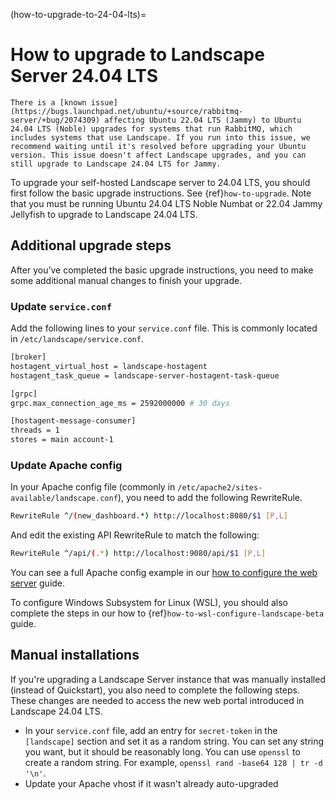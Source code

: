 (how-to-upgrade-to-24-04-lts)=
# How to upgrade to Landscape Server 24.04 LTS

```{note}
There is a [known issue](https://bugs.launchpad.net/ubuntu/+source/rabbitmq-server/+bug/2074309) affecting Ubuntu 22.04 LTS (Jammy) to Ubuntu 24.04 LTS (Noble) upgrades for systems that run RabbitMQ, which includes systems that use Landscape. If you run into this issue, we recommend waiting until it's resolved before upgrading your Ubuntu version. This issue doesn't affect Landscape upgrades, and you can still upgrade to Landscape 24.04 LTS for Jammy.
```

To upgrade your self-hosted Landscape server to 24.04 LTS, you should first follow the basic upgrade instructions. See {ref}`how-to-upgrade`. Note that you must be running Ubuntu 24.04 LTS Noble Numbat or 22.04 Jammy Jellyfish to upgrade to Landscape 24.04 LTS.

## Additional upgrade steps

After you’ve completed the basic upgrade instructions, you need to make some additional manual changes to finish your upgrade.

### Update `service.conf`

Add the following lines to your `service.conf` file. This is commonly located in `/etc/landscape/service.conf`.

```bash
[broker]
hostagent_virtual_host = landscape-hostagent
hostagent_task_queue = landscape-server-hostagent-task-queue

[grpc]
grpc.max_connection_age_ms = 2592000000 # 30 days

[hostagent-message-consumer]
threads = 1
stores = main account-1
```

### Update Apache config

In your Apache config file (commonly in `/etc/apache2/sites-available/landscape.conf`), you need to add the following RewriteRule.

```bash
RewriteRule ^/(new_dashboard.*) http://localhost:8080/$1 [P,L]
```
And edit the existing API RewriteRule to match the following:

```bash
RewriteRule ^/api/(.*) http://localhost:9080/api/$1 [P,L]
```

You can see a full Apache config example in our [how to configure the web server](https://ubuntu.com/landscape/docs/manual-installation#heading--configure-web-server) guide.

To configure Windows Subsystem for Linux (WSL), you should also complete the steps in our how to {ref}`how-to-wsl-configure-landscape-beta` guide.

## Manual installations
If you're upgrading a Landscape Server instance that was manually installed (instead of Quickstart), you also need to complete the following steps. These changes are needed to access the new web portal introduced in Landscape 24.04 LTS.

- In your `service.conf` file, add an entry for `secret-token` in the `[landscape]` section and set it as a random string. You can set any string you want, but it should be reasonably long. You can use `openssl` to create a random string. For example, `openssl rand -base64 128 | tr -d '\n'`.
- Update your Apache vhost if it wasn't already auto-upgraded

